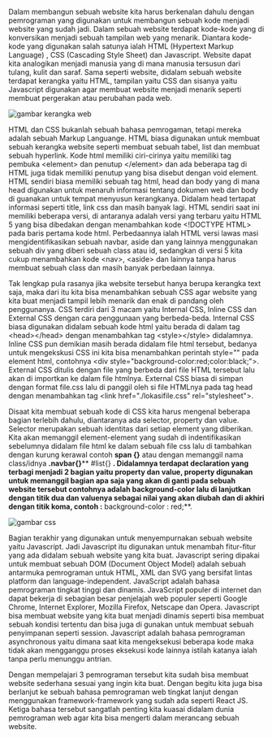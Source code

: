Dalam membangun sebuah website kita harus berkenalan dahulu dengan pemrograman yang digunakan untuk membangun sebuah kode menjadi website yang sudah jadi. Dalam sebuah website terdapat kode-kode yang di konversikan menjadi sebuah tampilan web yang menarik. Diantara kode-kode yang digunakan salah satunya ialah HTML (Hypertext Markup Language) , CSS (Cascading Style Sheet) dan Javascript. Website dapat kita analogikan menjadi manusia yang di mana manusia tersusun dari tulang, kulit dan saraf. Sama seperti website, didalam sebuah website terdapat kerangka yaitu HTML, tampilan yaitu CSS dan sisanya yaitu Javascript digunakan agar membuat website menjadi menarik seperti membuat pergerakan atau perubahan pada web.

![gambar kerangka web](https://1.bp.blogspot.com/-MeGkMq9dzpk/X1pc99a9_7I/AAAAAAAABMU/9x08Tx_GPQkFKaQNpzJ3yhCYloxt1xJ7wCLcBGAsYHQ/s800/20191203155453ea18e56254e5e7f1e2deaba1f99d8acb.png)

HTML dan CSS bukanlah sebuah bahasa pemrogaman, tetapi mereka adalah sebuah Markup Languange. HTML biasa digunakan untuk membuat sebuah kerangka website seperti membuat sebuah tabel, list dan membuat sebuah hyperlink. Kode html memiliki ciri-cirinya yaitu memiliki tag pembuka \<element\> dan penutup \</element\> dan ada beberapa tag di HTML juga tidak memiliki penutup yang bisa disebut dengan void element. HTML sendiri biasa memiliki sebuah tag html, head dan body yang di mana head digunakan untuk menaruh informasi tentang dokumen web dan body di guanakan untuk tempat menyusun kerangkanya. Didalam head tertapat informasi seperti title, link css dan masih banyak lagi. HTML sendiri saat ini memiliki beberapa versi, di antaranya adalah versi yang terbaru yaitu HTML 5 yang bisa dibedakan dengan menambahkan kode \<!DOCTYPE HTML\> pada baris pertama kode html. Perbedaannya ialah HTML versi lawas masi mengidentifikasikan sebuah navbar, aside dan yang lainnya menggunakan sebuah div yang diberi sebuah class atau id, sedangkan di versi 5 kita cukup menambahkan kode \<nav\>, \<aside\> dan lainnya tanpa harus membuat sebuah class dan masih banyak perbedaan lainnya.

Tak lengkap pula rasanya jika website tersebut hanya berupa kerangka text saja, maka dari itu kita bisa menambahkan sebuah CSS agar website yang kita buat menjadi tampil lebih menarik dan enak di pandang oleh penggunanya. CSS terdiri dari 3 macam yaitu Internal CSS, Inline CSS dan External CSS dengan cara penggunaan yang berbeda-beda. Internal CSS biasa digunakan didalam sebuah kode html yaitu berada di dalam tag \<head\>\</head\> dengan menambahkan tag \<style\>\</style\> didalamnya. Inline CSS pun demikian masih berada didalam file html tersebut, bedanya untuk mengekskusi CSS ini kita bisa menambahkan perintah style="" pada element html, contohnya \<div style="background-color:red;color:black;"\>. External CSS ditulis dengan file yang berbeda dari file HTML tersebut lalu akan di importkan ke dalam file htmlnya. External CSS biasa di simpan dengan format file.css lalu di panggil oleh si file HTMLnya pada tag head dengan menambahkan tag \<link href="./lokasifile.css" rel="stylesheet"\>.

Disaat kita membuat sebuah kode di CSS kita harus mengenal beberapa bagian terlebih dahulu, diantaranya ada selector, property dan value. Selector merupakan sebuah identitas dari setiap element yang diberikan. Kita akan memanggil element-element yang sudah di indentifikasikan sebelumnya didalam file html ke dalam sebuah file css lalu di tambahkan dengan kurung kerawal contoh **span {}** atau dengan memanggil nama class/idnya **.navbar{}**** #list{} **. Didalamnya terdapat declaration yang terbagi menjadi 2 bagian yaitu property dan value, property digunakan untuk memanggil bagian apa saja yang akan di ganti pada sebuah website tersebut contohnya adalah background-color lalu di lanjutkan dengan titik dua dan valuenya sebagai nilai yang akan diubah dan di akhiri dengan titik koma, contoh :** background-color : red;**.

![gambar css](http://www.webhozz.com/blog/wp-content/uploads/2017/09/gambar-css.png)

Bagian terakhir yang digunakan untuk menyempurnakan sebuah website yaitu Javascript. Jadi Javascript itu digunakan untuk menambah fitur-fitur yang ada didalam sebuah website yang kita buat. Javascript sering dipakai untuk membuat sebuah DOM (Document Object Model) adalah sebuah antarmuka pemrograman untuk HTML, XML dan SVG yang bersifat lintas platform dan language-independent. JavaScript adalah bahasa pemrograman tingkat tinggi dan dinamis. JavaScript populer di internet dan dapat bekerja di sebagian besar penjelajah web populer seperti Google Chrome, Internet Explorer, Mozilla Firefox, Netscape dan Opera. Javascript bisa membuat website yang kita buat menjadi dinamis seperti bisa membuat sebuah kondisi tertentu dan bisa juga di gunakan untuk membuat sebuah penyimpanan seperti session. Javascript adalah bahasa pemrograman asynchronous yaitu dimana saat kita mengeksekusi beberapa kode maka tidak akan mengganggu proses eksekusi kode lainnya istilah katanya ialah tanpa perlu menunggu antrian.

Dengan mempelajari 3 pemrograman tersebut kita sudah bisa membuat website sederhana sesuai yang ingin kita buat. Dengan begitu kita juga bisa berlanjut ke sebuah bahasa pemrograman web tingkat lanjut dengan menggunakan framework-framework yang sudah ada seperti React JS. Ketiga bahasa tersebut sangatlah penting kita kuasai didalam dunia pemrograman web agar kita bisa mengerti dalam merancang sebuah website.

